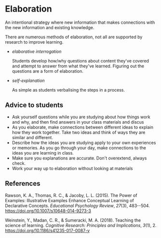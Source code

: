 <!--
 Copyright (C) 2023 David Jones
 
 This file is part of memex.
 
 memex is free software: you can redistribute it and/or modify
 it under the terms of the GNU General Public License as published by
 the Free Software Foundation, either version 3 of the License, or
 (at your option) any later version.
 
 memex is distributed in the hope that it will be useful,
 but WITHOUT ANY WARRANTY; without even the implied warranty of
 MERCHANTABILITY or FITNESS FOR A PARTICULAR PURPOSE.  See the
 GNU General Public License for more details.
 
 You should have received a copy of the GNU General Public License
 along with memex.  If not, see <http://www.gnu.org/licenses/>.
-->

# Elaboration



An intentional strategy where new information that makes connections with the new information and existing knowledge.

There are numerous methods of elaboration, not all are supported by research to improve learning.

- _elaborative interrogation_

    Students develop how/why questions about content they've covered and attempt to answer from what they've learned. Figuring out the questions are a form of elaboration.

- _self-explanation_

    As simple as students verbalising the steps in a process.


## Advice to students

- Ask yourself questions while you are studying about how things work and why, and then find answers in your class materials and discus
- As you elaborate, make connections between different ideas to explain how they work together. Take two ideas and think of ways they are similar and different. 
- Describe how the ideas you are studying apply to your own experiences or memories. As you go through your day, make connections to the ideas you are learning in class.
- Make sure you explanations are accurate. Don't overextend, always check.
- Work your way up to elaboration without looking at materials

## References

Rawson, K. A., Thomas, R. C., & Jacoby, L. L. (2015). The Power of Examples: Illustrative Examples Enhance Conceptual Learning of Declarative Concepts. *Educational Psychology Review*, *27*(3), 483--504. <https://doi.org/10.1007/s10648-014-9273-3>

Weinstein, Y., Madan, C. R., & Sumeracki, M. A. (2018). Teaching the science of learning. *Cognitive Research: Principles and Implications*, *3*(1), 2. <https://doi.org/10.1186/s41235-017-0087-y>

